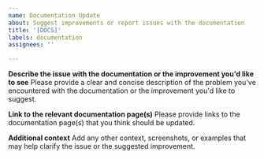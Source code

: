 ```yaml
---
name: Documentation Update
about: Suggest improvements or report issues with the documentation
title: '[DOCS]'
labels: documentation
assignees: ''

---
```


**Describe the issue with the documentation or the improvement you'd like to see**
Please provide a clear and concise description of the problem you've encountered with the documentation or the improvement you'd like to suggest.

**Link to the relevant documentation page(s)**
Please provide links to the documentation page(s) that you think should be updated.

**Additional context**
Add any other context, screenshots, or examples that may help clarify the issue or the suggested improvement.